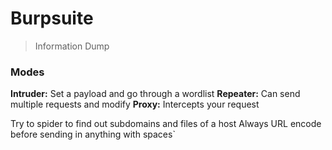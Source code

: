# Burpsuite
> Information Dump


### Modes
**Intruder:** Set a payload and go through a wordlist
**Repeater:** Can send multiple requests and modify
**Proxy:** Intercepts your request

Try to spider to find out subdomains and files of a host
Always URL encode before sending in anything with spaces`
